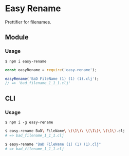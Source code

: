 # Easy Rename

Prettifier for filenames.


## Module

### Usage

```
$ npm i easy-rename
```

```js
const easyRename = require('easy-rename');

easyRename('BaD FileName (1) (1) (1).clj');
// => 'bad_filename_1_1_1.clj'
```

## CLI

### Usage

```
$ npm i -g easy-rename
```

```bash
$ easy-rename BaD\ FileName\ \(\1\)\ \(\1\)\ \(\1\).clj
# => bad_filename_1_1_1.clj

$ easy-rename "BaD FileName (1) (1) (1).clj"
# => bad_filename_1_1_1.clj
```
